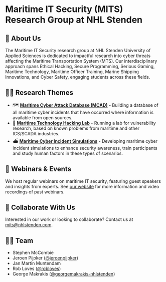 # Maritime IT Security (MITS) Research Group at NHL Stenden

## 👋 About Us
The Maritime IT Security research group at NHL Stenden University of Applied Sciences is dedicated to impactful research into cyber threats affecting the Maritime Transportation System (MTS). Our interdisciplinary approach spans Ethical Hacking, Secure Programming, Serious Gaming, Maritime Technology, Maritime Officer Training, Marine Shipping Innovations, and Cyber Safety, engaging students across these fields.

## 🧑‍🔬 Research Themes
- 🗺 [**Maritime Cyber Attack Database (MCAD)**](https://www.nhlstenden.com/en/maritime-cyber-attack-database) - Building a database of all maritime cyber incidents that have occurred where information is available from open sources.
- 🧪 [**Maritime Technology Hacking Lab**](https://www.nhlstenden.com/en/maritime-technology-hacking-lab) - Running a lab for vulnerability research, based on known problems from maritime and other ICS/SCADA industries.
- ⛴ [**Maritime Cyber Incident Simulations**](https://www.nhlstenden.com/en/maritime-cyber-incident-simulations) - Developing maritime cyber incident simulations to enhance security awareness, train participants and study human factors in these types of scenarios. 

## 📅 Webinars & Events
We host regular webinars on maritime IT security, featuring guest speakers and insights from experts. See [our website](https://www.nhlstenden.com/en/research/maritime-it-security) for more information and video recordings of past webinars.

## 👏 Collaborate With Us
Interested in our work or looking to collaborate? Contact us at [mits@nhlstenden.com](mailto:mits@nhlstenden.com).

## 🧑‍💻 Team
- Stephen McCombie
- Jeroen Pijpker ([@jeroenpijpker](https://github.com/jeroenpijpker))
- Jan Martin Muntendam
- Rob Loves ([@robloves](https://github.com/robloves))
- George Makrakis ([@georgemakrakis-nhlstenden](https://github.com/georgemakrakis-nhlstenden))
